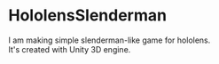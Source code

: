 # HololensSlenderman

I am making simple slenderman-like game for hololens.  
It's created with Unity 3D engine.  
  
